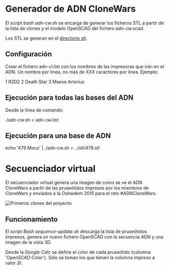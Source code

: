 
# Generador de ADN CloneWars

El _script bash adn-cw.sh_ se encarga de generar los ficheros STL a partir de
la lista de clones y el modelo OpenSCAD del fichero _adn-cw.scad_.

Los STL se generan en el [directorio stl][STL01].

## Configuración

Crear el fichero adn-cl.list con los nombres de las impresoras que irán en el
ADN. Un nombre por línea, no más de XXX caracteres por línea. Ejemplo:

  1 R2D2
  2 Death Star
  3 Maese Artorius


## Ejecución para todas las bases del ADN

Desde la línea de comando:

  ./adn-cw.sh < adn-cw.list


## Ejecución para una base de ADN

  echo '479 Moco' | ./adn-cw.sh > ../stl/479.stl



# Secuenciador virtual

El secuenciador virtual genera una imagen de como se ve el ADN CloneWars a
partir de las pruseótidos impresos por los miembros de CloneWars y enviados a
la Oshwdem 2015 para el reto #ADNCloneWars.

![Primeros clones del proyecto][IMG01]

## Funcionamiento

El _script Bash sequence-update.sh_ descarga la lista de pruseótidos impresos, 
genera un nuevo fichero OpenSCAD con la secuencia ADN y una imagen de la vista
3D.

Desde la _Google Calc_ se define el color de cada pruseótido (columna 'OpenSCAD 
Color'). Sólo se toman los que tienen la columna _Impreso_ a valor _SI_.


[IMG01]: https://raw.githubusercontent.com/brico-labs/RetoADNCloneWars/master/src/adn-cw-01.png

[STL01]: https://github.com/brico-labs/RetoADNCloneWars/tree/master/stl

